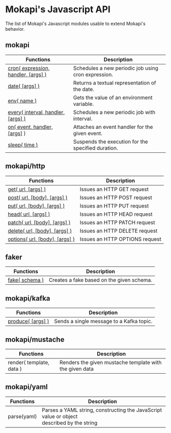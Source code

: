 # Mokapi's Javascript API

The list of Mokapi's Javascript modules usable to extend Mokapi's behavior.

## mokapi

| Functions                                                                    | Description                                         |
|------------------------------------------------------------------------------|-----------------------------------------------------|
| [cron( expression, handler, \[args\] )](/docs/javascript-api/mokapi/cron.md) | Schedules a new periodic job using cron expression. |
| [date( \[args\] )](/docs/javascript-api/mokapi/date.md)                      | Returns a textual representation of the date.       |
| [env( name )](/docs/javascript-api/mokapi/env.md)                            | Gets the value of an environment variable.          |
| [every( interval, handler, \[args\] )](/docs/javascript-api/mokapi/every.md) | Schedules a new periodic job with interval.         |
| [on( event, handler, \[args\]](/docs/javascript-api/mokapi/on.md) )          | Attaches an event handler for the given event.      |
| [sleep( time )](/docs/javascript-api/mokapi/sleep.md)                        | Suspends the execution for the specified duration.  |

## mokapi/http

| Functions                                                                        | Description                    |
|----------------------------------------------------------------------------------|--------------------------------|
| [get( url, \[args\] )](/docs/javascript-api/mokapi-http/get.md)                  | Issues an HTTP GET request     |
| [post( url, \[body\], \[args\] )](/docs/javascript-api/mokapi-http/post.md)      | Issues an HTTP POST request    |
| [put( url, \[body\], \[args\] )](/docs/javascript-api/mokapi-http/put.md)        | Issues an HTTP PUT request     |
| [head( url, \[args\] )](/docs/javascript-api/mokapi-http/head.md)                | Issues an HTTP HEAD request    |
| [patch( url, \[body\], \[args\] )](/docs/javascript-api/mokapi-http/patch.md)    | Issues an HTTP PATCH request   |
| [delete( url, \[body\], \[args\] )](/docs/javascript-api/mokapi-http/delete.md)  | Issues an HTTP DELETE request  |
| [options( url, \[body\], \[args\] )](/docs/javascript-api/mokapi-http/option.md) | Issues an HTTP OPTIONS request |

## faker

| Functions                                                   | Description                                |
|-------------------------------------------------------------|--------------------------------------------|
| [fake( schema )](/docs/javascript-api/mokapi-faker/fake.md) | Creates a fake based on the given schema.  |

## mokapi/kafka

| Functions                                                           | Description                               |
|---------------------------------------------------------------------|-------------------------------------------|
| [produce( \[args\] )](/docs/javascript-api/mokapi-kafka/produce.md) | Sends a single message to a Kafka topic.  |

## mokapi/mustache

| Functions                | Description                                             |
|--------------------------|---------------------------------------------------------|
| render( template, data ) | Renders the given mustache template with the given data |

## mokapi/yaml

| Functions   | Description                                                                                    |
|-------------|------------------------------------------------------------------------------------------------|
| parse(yaml) | Parses a YAML string, constructing the JavaScript value or object<br/> described by the string |





